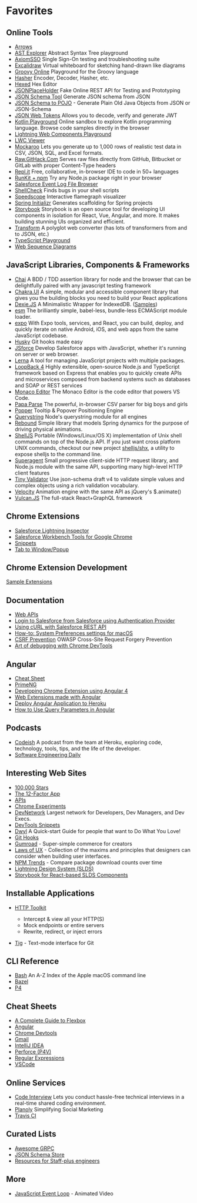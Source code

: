# Favorites

## Online Tools

- [Arrows](https://arrows.app)
- [AST Explorer](https://astexplorer.net/) Abstract Syntax Tree playground
- [AxiomSSO](http://axiomsso.herokuapp.com/Home.action) Single Sign-On testing and troubleshooting suite
- [Excalidraw](https://excalidraw.com/) Virtual whiteboard for sketching hand-drawn like diagrams
- [Groovy Online](https://www.tutorialspoint.com/execute_groovy_online.php) Playground for the Groovy language
- [Hasher](http://s12v.github.io/hasher/) Encoder, Decoder, Hasher, etc.
- [Hexed](https://hexed.it/) Hex Editor
- [JSONPlaceHolder](https://jsonplaceholder.typicode.com/) Fake Online REST API for Testing and Prototyping
- [JSON Schema Tool](https://jsonschema.net/) Generate JSON schema
  from JSON
- [JSON Schema to POJO](http://www.jsonschema2pojo.org/) - Generate Plain Old Java Objects from JSON or JSON-Schema
- [JSON Web Tokens](https://jwt.io/) Allows you to decode, verify and generate JWT
- [Kotlin Playground](https://play.kotlinlang.org/) Online sandbox to explore Kotlin
  programming language. Browse code samples directly in the browser
- [Lightning Web Components Playground](https://developer.salesforce.com/docs/component-library/tools/playground)
- [LWC Viewer](https://lwc-viewer.herokuapp.com/)
- [Mockaroo](https://mockaroo.com/) Lets you generate up to 1,000 rows of realistic test data in CSV, JSON, SQL, and Excel formats.
- [Raw.GitHack.Com](https://raw.githack.com/) Serves raw files directly from GitHub, Bitbucket or GitLab with proper Content-Type headers
- [Repl.it](https://repl.it/) Free, collaborative, in-browser IDE to code in 50+ languages
- [RunKit + npm](https://npm.runkit.com/) Try any Node.js package right in your browser
- [Salesforce Event Log File Browser](https://salesforce-elf.herokuapp.com/)
- [ShellCheck](https://www.shellcheck.net/) Finds bugs in your shell scripts
- [Speedscope](https://www.speedscope.app/) Interactive flamegraph visualizer
- [Spring Initializr](https://start.spring.io/) Generates scaffolding for Spring projects
- [Storybook](https://storybook.js.org/) Storybook is an open source tool for developing UI components in isolation for React, Vue, Angular, and more. It makes building stunning UIs organized and efficient.
- [Transform](https://transform.tools/) A polyglot web converter (has lots of transformers from and to JSON, etc.)
- [TypeScript Playground](https://www.typescriptlang.org/play)
- [Web Sequence Diagrams](https://www.websequencediagrams.com/)

## JavaScript Libraries, Components & Frameworks

- [Chai](https://www.chaijs.com/) A BDD / TDD assertion library for node and the browser that can be delightfully paired with any javascript testing framework
- [Chakra.UI](https://chakra-ui.com/) A simple, modular and accessible component library that gives you the building blocks you need to build your React applications
- [Dexie.JS](https://dexie.org/) A Minimalistic Wrapper for IndexedDB. ([Samples](https://dexie.org/docs/Samples))
- [esm](https://github.com/standard-things/esm) The brilliantly simple, babel-less, bundle-less ECMAScript module loader.
- [expo](https://expo.io/) With Expo tools, services, and React, you can build, deploy, and quickly iterate on native Android, iOS, and web apps from the same JavaScript codebase.
- [Husky](https://github.com/typicode/husky) Git hooks made easy
- [JSforce](https://jsforce.github.io/) Develop Salesforce apps with JavaScript, whether it's running on server or web browser.
- [Lerna](https://github.com/lerna/lerna) A tool for managing JavaScript projects with multiple packages.
- [LoopBack 4](https://loopback.io/doc/en/lb4/index.html) Highly extensible, open-source Node.js and TypeScript framework based on Express that enables you to quickly create APIs and microservices composed from backend systems such as databases and SOAP or REST services
- [Monaco Editor](https://microsoft.github.io/monaco-editor/) The Monaco Editor is the code editor that powers VS Code.
- [Papa Parse](https://www.papaparse.com/) The powerful, in-browser CSV parser for big boys and girls
- [Popper](https://popper.js.org/) Tooltip & Popover Positioning Engine
- [Querystring](https://www.npmjs.com/package/querystring) Node's querystring module for all engines
- [Rebound](https://www.npmjs.com/package/rebound) Simple library that models Spring dynamics for the purpose of driving physical animations.
- [ShellJS](https://www.npmjs.com/package/shelljs) Portable (Windows/Linux/OS X) implementation of Unix shell commands on top of the Node.js API. If you just want cross platform UNIX commands, checkout our new project [shelljs/shx](https://github.com/shelljs/shx), a utility to expose shelljs to the command line.
- [Superagent](https://www.npmjs.com/package/superagent) Small progressive client-side HTTP request library, and Node.js module with the same API, supporting many high-level HTTP client features
- [Tiny Validator](https://www.npmjs.com/package/tv4) Use json-schema draft v4 to validate simple values and complex objects using a rich validation vocabulary.
- [Velocity](http://velocityjs.org/) Animation engine with the same API as jQuery's $.animate()
- [Vulcan.JS](http://vulcanjs.org/) The full-stack React+GraphQL framework

## Chrome Extensions

- [Salesforce Lightning Inspector](https://chrome.google.com/webstore/detail/salesforce-lightning-insp/pcpmcffcomlcjgpcheokdfcjipanjdpc)
- [Salesforce Workbench Tools for Google Chrome](https://chrome.google.com/webstore/detail/salesforce-workbench-tool/nanhambbggdgkloeldahjngdmngjgmhk)
- [Snippets](https://chrome.google.com/webstore/detail/snippets/fakjeijchchmicjllnabpdkclfkpbiag?hl=en-US)
- [Tab to Window/Popup](https://chrome.google.com/webstore/detail/tab-to-windowpopup-keyboa/adbkphmimfcaeonicpmamfddbbnphikh/related?hl=en)

## Chrome Extension Development

[Sample Extensions](https://developer.chrome.com/extensions/samples)

## Documentation

- [Web APIs](https://developer.mozilla.org/en-US/docs/Web/API)
- [Login to Salesforce from Salesforce using Authentication Provider](https://www.jitendrazaa.com/blog/salesforce/login-to-salesforce-from-salesforce-using-authentication-provider/)
- [Using cURL with Salesforce REST API](https://www.jitendrazaa.com/blog/salesforce/using-curl-with-salesforce-rest-api/)
- [How-to: System Preferences settings for macOS](https://ss64.com/osx/syntax-defaults.html)
- [CSRF Prevention](https://cheatsheetseries.owasp.org/cheatsheets/Cross-Site_Request_Forgery_Prevention_Cheat_Sheet.html) OWASP Cross-Site Request Forgery Prevention
- [Art of debugging with Chrome DevTools](https://medium.com/frontmen/art-of-debugging-with-chrome-devtools-ab7b5fd8e0b4)

## Angular

- [Cheat Sheet](https://angular.io/guide/cheatsheet)
- [PrimeNG](https://www.primefaces.org/primeng/#/)
- [Developing Chrome Extension using Angular 4](https://www.red-gate.com/simple-talk/dotnet/software-tools/developing-google-chrome-extension-using-angular-4/)
- [Web Extensions made with Angular](https://cito.github.io/blog/web-ext-with-angular/)
- [Deploy Angular Application to Heroku](https://itnext.io/how-to-deploy-angular-application-to-heroku-1d56e09c5147)
- [How to Use Query Parameters in Angular](https://www.digitalocean.com/community/tutorials/angular-query-parameters)

## Podcasts

- [Codeish](https://www.heroku.com/podcasts/codeish) A podcast from the team at Heroku, exploring code, technology, tools, tips, and the life of the developer.
- [Software Engineering Daily](https://softwareengineeringdaily.com/)

## Interesting Web Sites

- [100,000 Stars](http://stars.chromeexperiments.com/)
- [The 12-Factor App](https://12factor.net/)
- [APIs](https://apis.guru/browse-apis/)
- [Chrome Experiments](https://experiments.withgoogle.com/collection/chrome)
- [DevNetwork](https://www.devnetwork.com/) Largest network for Developers, Dev Managers, and Dev Execs.
- [DevTools Snippets](http://bgrins.github.io/devtools-snippets/)
- [Dwyl](https://github.com/dwyl/start-here) A Quick-start Guide for people that want to Do What You Love!
- [Git Hooks](https://githooks.com/)
- [Gumroad](https://gumroad.com/) - Super-simple commerce for creators
- [Laws of UX](https://lawsofux.com/) - Collection of the maxims and principles that designers can consider when building user interfaces.
- [NPM Trends](https://www.npmtrends.com/) - Compare package download counts over time
- [Lightning Design System (SLDS)](https://lightningdesignsystem.com/)
- [Storybook for React-based SLDS Components](http://design-system-react-components.herokuapp.com)

## Installable Applications

- [HTTP Toolkit](https://httptoolkit.tech/)

  - Intercept & view all your HTTP(S)
  - Mock endpoints or entire servers
  - Rewrite, redirect, or inject errors

- [Tig](https://jonas.github.io/tig/) - Text-mode interface for Git

## CLI Reference

- [Bash](https://ss64.com/osx/) An A-Z Index of the Apple macOS command line
- [Bazel](https://docs.bazel.build/versions/master/command-line-reference.html)
- [P4](https://www.perforce.com/manuals/v15.1/cmdref/chapter.introduction.html#introduction.help)

## Cheat Sheets

- [A Complete Guide to Flexbox](https://css-tricks.com/snippets/css/a-guide-to-flexbox/)
- [Angular](https://angular.io/guide/cheatsheet)
- [Chrome Devtools](http://anti-code.com/devtools-cheatsheet/)
- [Gmail](https://support.google.com/mail/answer/6594?hl=en)
- [IntelliJ IDEA](https://resources.jetbrains.com/storage/products/intellij-idea/docs/IntelliJIDEA_ReferenceCard.pdf)
- [Perforce (P4V)](https://www.perforce.com/pdf/perforce-helix-cheatsheet.pdf)
- [Regular Expressions](https://cheatography.com/davechild/cheat-sheets/regular-expressions/pdf/)
- [VSCode](https://code.visualstudio.com/shortcuts/keyboard-shortcuts-macos.pdf)

## Online Services

- [Code Interview](https://codeinterview.io/) Lets you conduct hassle-free technical interviews in a real-time shared coding environment.
- [Planoly](https://www.planoly.com) Simplifying
  Social Marketing
- [Travis CI](https://travis-ci.org)

## Curated Lists

- [Awesome GRPC](https://github.com/grpc-ecosystem/awesome-grpc)
- [JSON Schema Store](https://www.schemastore.org/json/)
- [Resources for Staff-plus engineers](https://lethain.com/staff-plus-eng-resources/)

## More

- [JavaScript Event Loop](https://www.youtube.com/watch?v=cCOL7MC4Pl0) - Animated Video
